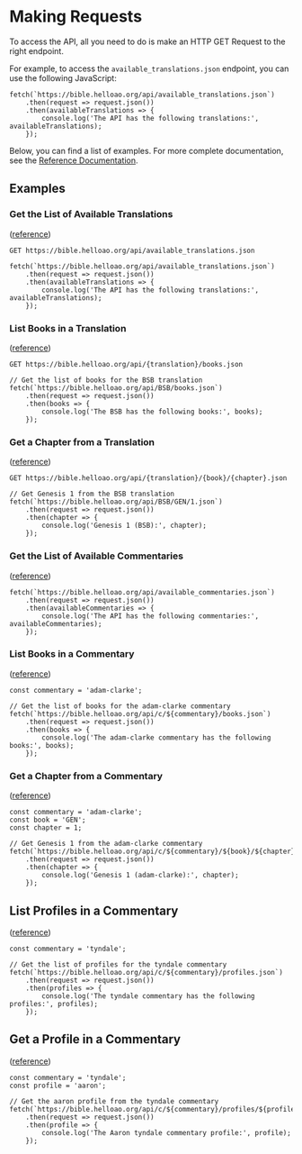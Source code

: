 # Making Requests

To access the API, all you need to do is make an HTTP GET Request to the right endpoint.

For example, to access the `available_translations.json` endpoint, you can use the following JavaScript:

```ts:no-line-numbers
fetch(`https://bible.helloao.org/api/available_translations.json`)
    .then(request => request.json())
    .then(availableTranslations => {
        console.log('The API has the following translations:', availableTranslations);
    });
```

Below, you can find a list of examples. For more complete documentation, see the [Reference Documentation](../reference/README.md).

## Examples

### Get the List of Available Translations

([reference](../reference/README.md#available-translations))

`GET https://bible.helloao.org/api/available_translations.json`

```ts:no-line-numbers
fetch(`https://bible.helloao.org/api/available_translations.json`)
    .then(request => request.json())
    .then(availableTranslations => {
        console.log('The API has the following translations:', availableTranslations);
    });
```

### List Books in a Translation

([reference](../reference/README.md#list-books-in-a-translation))

`GET https://bible.helloao.org/api/{translation}/books.json`

```ts:no-line-numbers
// Get the list of books for the BSB translation
fetch(`https://bible.helloao.org/api/BSB/books.json`)
    .then(request => request.json())
    .then(books => {
        console.log('The BSB has the following books:', books);
    });
```

### Get a Chapter from a Translation

([reference](../reference/README.md#get-a-chapter-from-a-translation))

`GET https://bible.helloao.org/api/{translation}/{book}/{chapter}.json`

```ts:no-line-numbers
// Get Genesis 1 from the BSB translation
fetch(`https://bible.helloao.org/api/BSB/GEN/1.json`)
    .then(request => request.json())
    .then(chapter => {
        console.log('Genesis 1 (BSB):', chapter);
    });
```

### Get the List of Available Commentaries

([reference](../reference/README.md#available-commentaries))

```ts:no-line-numbers title="fetch-commentaries.js"
fetch(`https://bible.helloao.org/api/available_commentaries.json`)
    .then(request => request.json())
    .then(availableCommentaries => {
        console.log('The API has the following commentaries:', availableCommentaries);
    });
```

### List Books in a Commentary

([reference](../reference/README.md#list-books-in-a-commentary))

```ts:no-line-numbers title="fetch-commentary-books.js"
const commentary = 'adam-clarke';

// Get the list of books for the adam-clarke commentary
fetch(`https://bible.helloao.org/api/c/${commentary}/books.json`)
    .then(request => request.json())
    .then(books => {
        console.log('The adam-clarke commentary has the following books:', books);
    });
```

### Get a Chapter from a Commentary

([reference](../reference/README.md#get-a-chapter-from-a-commentary))

```ts:no-line-numbers title="fetch-commentary-chapter.js"
const commentary = 'adam-clarke';
const book = 'GEN';
const chapter = 1;

// Get Genesis 1 from the adam-clarke commentary
fetch(`https://bible.helloao.org/api/c/${commentary}/${book}/${chapter}.json`)
    .then(request => request.json())
    .then(chapter => {
        console.log('Genesis 1 (adam-clarke):', chapter);
    });
```

## List Profiles in a Commentary

([reference](../reference/README.md#list-profiles-in-a-commentary))

```ts:no-line-numbers title="fetch-commentary-profiles.js"
const commentary = 'tyndale';

// Get the list of profiles for the tyndale commentary
fetch(`https://bible.helloao.org/api/c/${commentary}/profiles.json`)
    .then(request => request.json())
    .then(profiles => {
        console.log('The tyndale commentary has the following profiles:', profiles);
    });
```

## Get a Profile in a Commentary

([reference](../reference/README.md#get-a-profile-in-a-commentary))

```ts:no-line-numbers title="fetch-commentary-profile.js"
const commentary = 'tyndale';
const profile = 'aaron';

// Get the aaron profile from the tyndale commentary
fetch(`https://bible.helloao.org/api/c/${commentary}/profiles/${profile}.json`)
    .then(request => request.json())
    .then(profile => {
        console.log('The Aaron tyndale commentary profile:', profile);
    });
```
